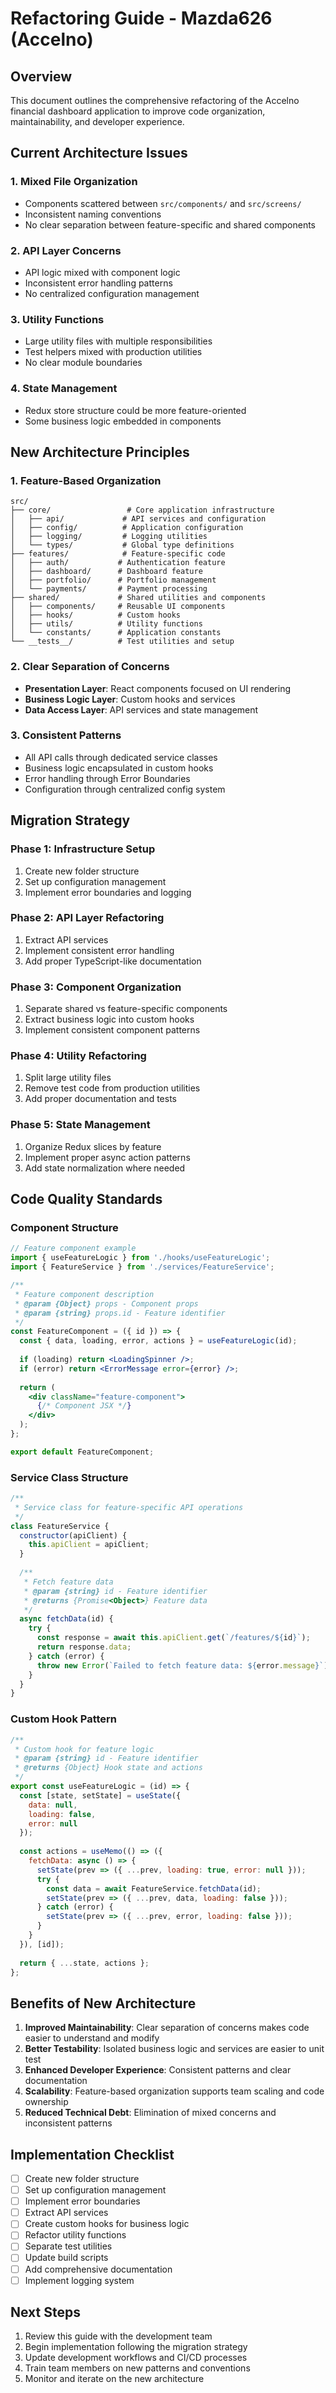 # Refactoring Guide - Mazda626 (Accelno)

## Overview

This document outlines the comprehensive refactoring of the Accelno financial dashboard application to improve code organization, maintainability, and developer experience.

## Current Architecture Issues

### 1. Mixed File Organization
- Components scattered between `src/components/` and `src/screens/`
- Inconsistent naming conventions
- No clear separation between feature-specific and shared components

### 2. API Layer Concerns
- API logic mixed with component logic
- Inconsistent error handling patterns
- No centralized configuration management

### 3. Utility Functions
- Large utility files with multiple responsibilities
- Test helpers mixed with production utilities
- No clear module boundaries

### 4. State Management
- Redux store structure could be more feature-oriented
- Some business logic embedded in components

## New Architecture Principles

### 1. Feature-Based Organization
```
src/
├── core/                 # Core application infrastructure
│   ├── api/             # API services and configuration
│   ├── config/          # Application configuration
│   ├── logging/         # Logging utilities
│   └── types/           # Global type definitions
├── features/            # Feature-specific code
│   ├── auth/           # Authentication feature
│   ├── dashboard/      # Dashboard feature
│   ├── portfolio/      # Portfolio management
│   └── payments/       # Payment processing
├── shared/             # Shared utilities and components
│   ├── components/     # Reusable UI components
│   ├── hooks/          # Custom hooks
│   ├── utils/          # Utility functions
│   └── constants/      # Application constants
└── __tests__/          # Test utilities and setup
```

### 2. Clear Separation of Concerns
- **Presentation Layer**: React components focused on UI rendering
- **Business Logic Layer**: Custom hooks and services
- **Data Access Layer**: API services and state management

### 3. Consistent Patterns
- All API calls through dedicated service classes
- Business logic encapsulated in custom hooks
- Error handling through Error Boundaries
- Configuration through centralized config system

## Migration Strategy

### Phase 1: Infrastructure Setup
1. Create new folder structure
2. Set up configuration management
3. Implement error boundaries and logging

### Phase 2: API Layer Refactoring
1. Extract API services
2. Implement consistent error handling
3. Add proper TypeScript-like documentation

### Phase 3: Component Organization
1. Separate shared vs feature-specific components
2. Extract business logic into custom hooks
3. Implement consistent component patterns

### Phase 4: Utility Refactoring
1. Split large utility files
2. Remove test code from production utilities
3. Add proper documentation and tests

### Phase 5: State Management
1. Organize Redux slices by feature
2. Implement proper async action patterns
3. Add state normalization where needed

## Code Quality Standards

### Component Structure
```jsx
// Feature component example
import { useFeatureLogic } from './hooks/useFeatureLogic';
import { FeatureService } from './services/FeatureService';

/**
 * Feature component description
 * @param {Object} props - Component props
 * @param {string} props.id - Feature identifier
 */
const FeatureComponent = ({ id }) => {
  const { data, loading, error, actions } = useFeatureLogic(id);
  
  if (loading) return <LoadingSpinner />;
  if (error) return <ErrorMessage error={error} />;
  
  return (
    <div className="feature-component">
      {/* Component JSX */}
    </div>
  );
};

export default FeatureComponent;
```

### Service Class Structure
```javascript
/**
 * Service class for feature-specific API operations
 */
class FeatureService {
  constructor(apiClient) {
    this.apiClient = apiClient;
  }
  
  /**
   * Fetch feature data
   * @param {string} id - Feature identifier
   * @returns {Promise<Object>} Feature data
   */
  async fetchData(id) {
    try {
      const response = await this.apiClient.get(`/features/${id}`);
      return response.data;
    } catch (error) {
      throw new Error(`Failed to fetch feature data: ${error.message}`);
    }
  }
}
```

### Custom Hook Pattern
```javascript
/**
 * Custom hook for feature logic
 * @param {string} id - Feature identifier
 * @returns {Object} Hook state and actions
 */
export const useFeatureLogic = (id) => {
  const [state, setState] = useState({
    data: null,
    loading: false,
    error: null
  });
  
  const actions = useMemo(() => ({
    fetchData: async () => {
      setState(prev => ({ ...prev, loading: true, error: null }));
      try {
        const data = await FeatureService.fetchData(id);
        setState(prev => ({ ...prev, data, loading: false }));
      } catch (error) {
        setState(prev => ({ ...prev, error, loading: false }));
      }
    }
  }), [id]);
  
  return { ...state, actions };
};
```

## Benefits of New Architecture

1. **Improved Maintainability**: Clear separation of concerns makes code easier to understand and modify
2. **Better Testability**: Isolated business logic and services are easier to unit test
3. **Enhanced Developer Experience**: Consistent patterns and clear documentation
4. **Scalability**: Feature-based organization supports team scaling and code ownership
5. **Reduced Technical Debt**: Elimination of mixed concerns and inconsistent patterns

## Implementation Checklist

- [ ] Create new folder structure
- [ ] Set up configuration management
- [ ] Implement error boundaries
- [ ] Extract API services
- [ ] Create custom hooks for business logic
- [ ] Refactor utility functions
- [ ] Separate test utilities
- [ ] Update build scripts
- [ ] Add comprehensive documentation
- [ ] Implement logging system

## Next Steps

1. Review this guide with the development team
2. Begin implementation following the migration strategy
3. Update development workflows and CI/CD processes
4. Train team members on new patterns and conventions
5. Monitor and iterate on the new architecture

